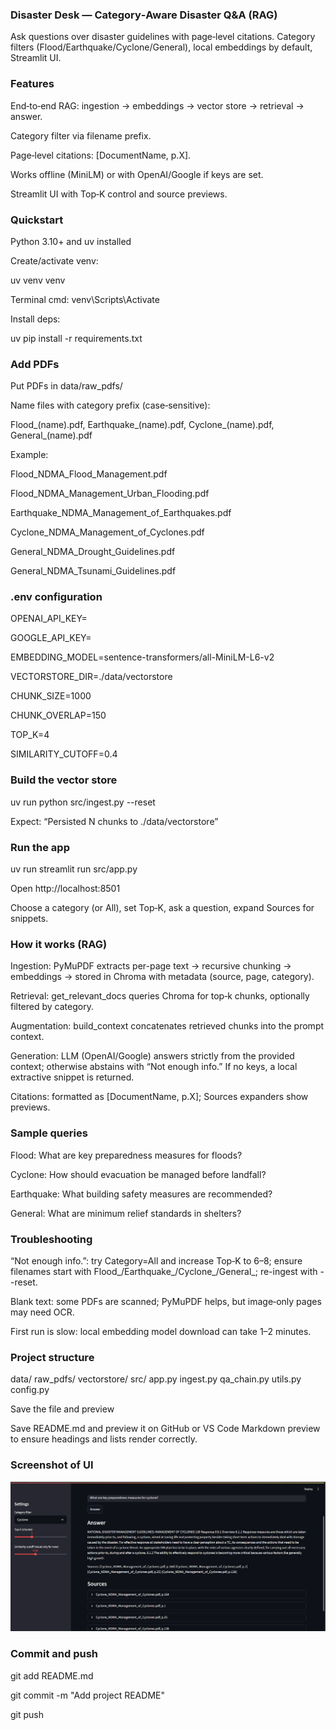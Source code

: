 ### Disaster Desk — Category‑Aware Disaster Q&A (RAG)

Ask questions over disaster guidelines with page‑level citations. Category filters (Flood/Earthquake/Cyclone/General), local embeddings by default, Streamlit UI.

### Features

End‑to‑end RAG: ingestion → embeddings → vector store → retrieval → answer.

Category filter via filename prefix.

Page‑level citations: [DocumentName, p.X].

Works offline (MiniLM) or with OpenAI/Google if keys are set.

Streamlit UI with Top‑K control and source previews.

### Quickstart

Python 3.10+ and uv installed

Create/activate venv:

uv venv venv

Terminal cmd: venv\Scripts\Activate

Install deps:

uv pip install -r requirements.txt

### Add PDFs

Put PDFs in data/raw_pdfs/

Name files with category prefix (case‑sensitive):

Flood_(name).pdf, Earthquake_(name).pdf, Cyclone_(name).pdf, General_(name).pdf

Example:

Flood_NDMA_Flood_Management.pdf

Flood_NDMA_Management_Urban_Flooding.pdf

Earthquake_NDMA_Management_of_Earthquakes.pdf

Cyclone_NDMA_Management_of_Cyclones.pdf

General_NDMA_Drought_Guidelines.pdf

General_NDMA_Tsunami_Guidelines.pdf

### .env configuration

OPENAI_API_KEY=

GOOGLE_API_KEY=

EMBEDDING_MODEL=sentence-transformers/all-MiniLM-L6-v2

VECTORSTORE_DIR=./data/vectorstore

CHUNK_SIZE=1000

CHUNK_OVERLAP=150

TOP_K=4

SIMILARITY_CUTOFF=0.4


### Build the vector store

uv run python src/ingest.py --reset

Expect: “Persisted N chunks to ./data/vectorstore”


### Run the app

uv run streamlit run src/app.py

Open http://localhost:8501

Choose a category (or All), set Top‑K, ask a question, expand Sources for snippets.

### How it works (RAG)

Ingestion: PyMuPDF extracts per-page text → recursive chunking → embeddings → stored in Chroma with metadata (source, page, category).

Retrieval: get_relevant_docs queries Chroma for top‑k chunks, optionally filtered by category.

Augmentation: build_context concatenates retrieved chunks into the prompt context.

Generation: LLM (OpenAI/Google) answers strictly from the provided context; otherwise abstains with “Not enough info.” If no keys, a local extractive snippet is returned.

Citations: formatted as [DocumentName, p.X]; Sources expanders show previews.

### Sample queries

Flood: What are key preparedness measures for floods?

Cyclone: How should evacuation be managed before landfall?

Earthquake: What building safety measures are recommended?

General: What are minimum relief standards in shelters?

### Troubleshooting

“Not enough info.”: try Category=All and increase Top‑K to 6–8; ensure filenames start with Flood_/Earthquake_/Cyclone_/General_; re-ingest with --reset.

Blank text: some PDFs are scanned; PyMuPDF helps, but image‑only pages may need OCR.

First run is slow: local embedding model download can take 1–2 minutes.

### Project structure

data/
    raw_pdfs/
    vectorstore/
src/
    app.py
    ingest.py
    qa_chain.py
    utils.py
    config.py

Save the file and preview

Save README.md and preview it on GitHub or VS Code Markdown preview to ensure headings and lists render correctly.

### Screenshot of UI

![App UI](/ui_screenshot.png)

### Commit and push

git add README.md

git commit -m "Add project README"

git push